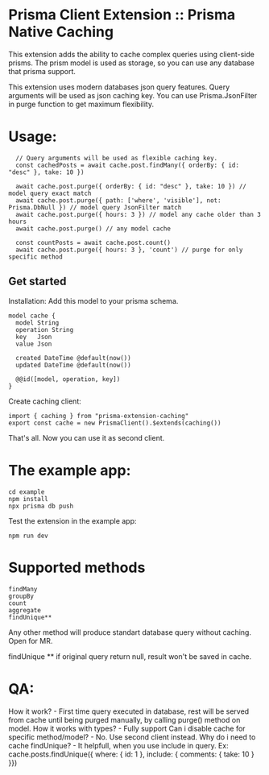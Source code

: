 # Prisma Client Extension :: Prisma Native Caching 

This extension adds the ability to cache complex queries using client-side prisms.
The prism model is used as storage, so you can use any database that prisma support.

This extension uses modern databases json query features. 
Query arguments will be used as json caching key.
You can use Prisma.JsonFilter in purge function to get maximum flexibility.

# Usage:
```
  // Query arguments will be used as flexible caching key.
  const cachedPosts = await cache.post.findMany({ orderBy: { id: "desc" }, take: 10 })  
 
  await cache.post.purge({ orderBy: { id: "desc" }, take: 10 }) // model query exact match
  await cache.post.purge({ path: ['where', 'visible'], not: Prisma.DbNull }) // model query JsonFilter match 
  await cache.post.purge({ hours: 3 }) // model any cache older than 3 hours
  await cache.post.purge() // any model cache
 
  const countPosts = await cache.post.count()
  await cache.post.purge({ hours: 3 }, 'count') // purge for only specific method
```

## Get started

Installation: 
Add this model to your prisma schema.

```
model cache {
  model String
  operation String
  key   Json
  value Json

  created DateTime @default(now())
  updated DateTime @default(now())

  @@id([model, operation, key])
}
```

Create caching client:
```
import { caching } from "prisma-extension-caching" 
export const cache = new PrismaClient().$extends(caching())
```

That's all. Now you can use it as second client.


# The example app:

```
cd example
npm install
npx prisma db push
```

Test the extension in the example app:
```
npm run dev
```

# Supported methods

```
findMany
groupBy
count
aggregate
findUnique**
```

Any other method will produce standart database query without caching.
Open for MR.

findUnique ** if original query return null, result won't be saved in cache.

# QA:
  How it work?
    - First time query executed in database, rest will be served from cache until being purged manually, by calling purge() method on model.
  How it works with types?
    - Fully support
  Can i disable cache for specific method/model?
    - No. Use second client instead.
  Why do i need to cache findUnique?
    - It helpfull, when you use include in query. 
      Ex: cache.posts.findUnique({ where: { id: 1 }, include: { comments: { take: 10 } }})